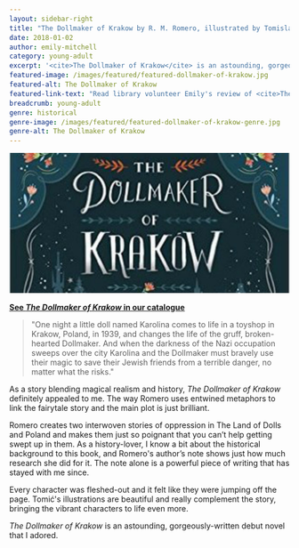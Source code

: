 ```yaml
---
layout: sidebar-right
title: "The Dollmaker of Krakow by R. M. Romero, illustrated by Tomislav Tomić"
date: 2018-01-02
author: emily-mitchell
category: young-adult
excerpt: '<cite>The Dollmaker of Krakow</cite> is an astounding, gorgeously-written debut novel.'
featured-image: /images/featured/featured-dollmaker-of-krakow.jpg
featured-alt: The Dollmaker of Krakow
featured-link-text: "Read library volunteer Emily's review of <cite>The Dollmaker of Krakow</cite>, by R. M. Romero."
breadcrumb: young-adult
genre: historical
genre-image: /images/featured/featured-dollmaker-of-krakow-genre.jpg
genre-alt: The Dollmaker of Krakow
---
```


![The Dollmaker of Krakow](/images/featured/featured-dollmaker-of-krakow.jpg)

**[See <cite>The Dollmaker of Krakow</cite> in our catalogue](https://suffolk.spydus.co.uk/cgi-bin/spydus.exe/ENQ/OPAC/BIBENQ?BRN=2260340)**

> "One night a little doll named Karolina comes to life in a toyshop in Krakow, Poland, in 1939, and changes the life of the gruff, broken-hearted Dollmaker. And when the darkness of the Nazi occupation sweeps over the city Karolina and the Dollmaker must bravely use their magic to save their Jewish friends from a terrible danger, no matter what the risks."

As a story blending magical realism and history, <cite>The Dollmaker of Krakow</cite> definitely appealed to me. The way Romero uses entwined metaphors to link the fairytale story and the main plot is just brilliant.

Romero creates two interwoven stories of oppression in The Land of Dolls and Poland and makes them just so poignant that you can’t help getting swept up in them. As a history-lover, I know a bit about the historical background to this book, and Romero's author’s note shows just how much research she did for it. The note alone is a powerful piece of writing that has stayed with me since.

Every character was fleshed-out and it felt like they were jumping off the page. Tomić's illustrations are beautiful and really complement the story, bringing the vibrant characters to life even more.

<cite>The Dollmaker of Krakow</cite> is an astounding, gorgeously-written debut novel that I adored.
